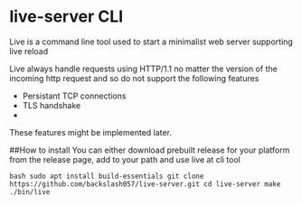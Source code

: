 # live-server CLI

Live is a command line tool used to start a minimalist web server supporting live reload

Live always handle requests using HTTP/1.1 no matter the version of the incoming http request and so do not support the following features
 - Persistant TCP connections
 - TLS handshake
 - 
These features might be implemented later.



##How to install
You can either download prebuilt release for your platform from the release page, add to your path and use live at cli tool

`bash
sudo apt install build-essentials
git clone https://github.com/backslash057/live-server.git
cd live-server
make
./bin/live
`

